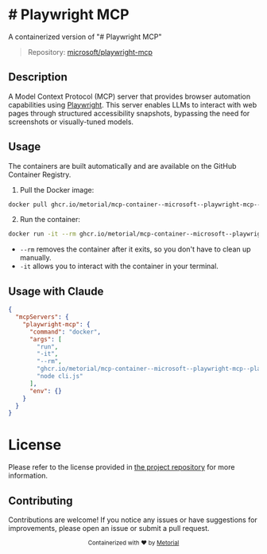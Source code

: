 
# # Playwright MCP

A containerized version of "# Playwright MCP"

> Repository: [microsoft/playwright-mcp](https://github.com/microsoft/playwright-mcp)

## Description

A Model Context Protocol (MCP) server that provides browser automation capabilities using [Playwright](https://playwright.dev). This server enables LLMs to interact with web pages through structured accessibility snapshots, bypassing the need for screenshots or visually-tuned models.


## Usage

The containers are built automatically and are available on the GitHub Container Registry.

1. Pull the Docker image:

```bash
docker pull ghcr.io/metorial/mcp-container--microsoft--playwright-mcp--playwright-mcp
```

2. Run the container:

```bash
docker run -it --rm ghcr.io/metorial/mcp-container--microsoft--playwright-mcp--playwright-mcp 
```

- `--rm` removes the container after it exits, so you don't have to clean up manually.
- `-it` allows you to interact with the container in your terminal.



## Usage with Claude

```json
{
  "mcpServers": {
    "playwright-mcp": {
      "command": "docker",
      "args": [
        "run",
        "-it",
        "--rm",
        "ghcr.io/metorial/mcp-container--microsoft--playwright-mcp--playwright-mcp",
        "node cli.js"
      ],
      "env": {}
    }
  }
}
```

# License

Please refer to the license provided in [the project repository](https://github.com/microsoft/playwright-mcp) for more information.

## Contributing

Contributions are welcome! If you notice any issues or have suggestions for improvements, please open an issue or submit a pull request.

<div align="center">
  <sub>Containerized with ❤️ by <a href="https://metorial.com">Metorial</a></sub>
</div>
  